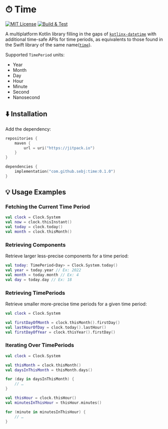 # ⏱ Time

[![MIT License](https://img.shields.io/badge/license-MIT-brightgreen.svg)](LICENSE) [![Build & Test](https://github.com/sebj/time/workflows/Build%20and%20Test/badge.svg)](https://github.com/sebj/time/actions/workflows/build-and-test.yml)

A multiplatform Kotlin library filling in the gaps of [`kotlinx-datetime`](https://github.com/Kotlin/kotlinx-datetime) with additional time-safe APIs for time periods, as equivalents to those found in the Swift library of the same name([`time`](https://github.com/davedelong/time)).

Supported `TimePeriod` units:
* Year
* Month
* Day
* Hour
* Minute
* Second
* Nanosecond

## ⬇️ Installation

Add the dependency:

```kotlin
repositories {
    maven {
        url = uri("https://jitpack.io")
    }
}
```

```kotlin
dependencies {
    implementation("com.github.sebj:time:0.1.0")
}
```

## 💡 Usage Examples

### Fetching the Current Time Period

```kotlin
val clock = Clock.System
val now = clock.thisInstant()
val today = clock.today()
val month = clock.thisMonth()
```

### Retrieving Components

Retrieve larger less-precise components for a time period:
```kotlin
val today: TimePeriod<Day> = Clock.System.today()
val year = today.year // Ex: 2022
val month = today.month // Ex: 4
val day = today.day // Ex: 18
```

### Retrieving TimePeriods

Retrieve smaller more-precise time periods for a given time period:
```kotlin
val clock = Clock.System

val firstDayOfMonth = clock.thisMonth().firstDay()
val lastHourOfDay = clock.today().lastHour()
val firstDayOfYear = clock.thisYear().firstDay()
```

### Iterating Over TimePeriods

```kotlin
val clock = Clock.System

val thisMonth = clock.thisMonth()
val daysInThisMonth = thisMonth.days()

for (day in daysInThisMonth) {
    // …
}

val thisHour = clock.thisHour()
val minutesInThisHour = thisHour.minutes()

for (minute in minutesInThisHour) {
    // …
}
```